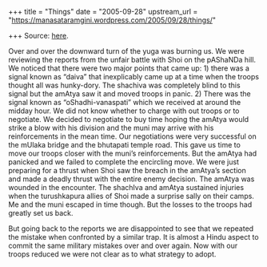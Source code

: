+++
title = "Things"
date = "2005-09-28"
upstream_url = "https://manasataramgini.wordpress.com/2005/09/28/things/"

+++
Source: [here](https://manasataramgini.wordpress.com/2005/09/28/things/).

Over and over the downward turn of the yuga was burning us. We were
reviewing the reports from the unfair battle with Shoi on the pAShaNDa
hill. We noticed that there were two major points that came up: 1) there
was a signal known as “daiva” that inexplicably came up at a time when
the troops thought all was hunky-dory. The shachiva was completely blind
to this signal but the amAtya saw it and moved troops in panic. 2) There
was the signal known as “oShadhi-vanaspati” which we received at around
the midday hour. We did not know whether to charge with out troops or to
negotiate. We decided to negotiate to buy time hoping the amAtya would
strike a blow with his division and the muni may arrive with his
reinforcements in the mean time. Our negotiations were very successful
on the mUlaka bridge and the bhutapati temple road. This gave us time to
move our troops closer with the muni’s reinforcements. But the amAtya
had panicked and we failed to complete the encircling move. We were just
preparing for a thrust when Shoi saw the breach in the amAtya’s section
and made a deadly thrust with the entire enemy decision. The amAtya was
wounded in the encounter. The shachIva and amAtya sustained injuries
when the turushkapura allies of Shoi made a surprise sally on their
camps. Me and the muni escaped in time though. But the losses to the
troops had greatly set us back.

But going back to the reports we are disappointed to see that we
repeated the mistake when confronted by a similar trap. It is almost a
Hindu aspect to commit the same military mistakes over and over again.
Now with our troops reduced we were not clear as to what strategy to
adopt.

